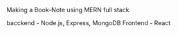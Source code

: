 Making a Book-Note using MERN full stack

<Flameworks>
bacckend - Node.js, Express, MongoDB
Frontend - React
